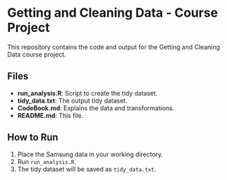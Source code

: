 # Getting and Cleaning Data - Course Project

This repository contains the code and output for the Getting and Cleaning Data course project.

## Files

- **run_analysis.R**: Script to create the tidy dataset.
- **tidy_data.txt**: The output tidy dataset.
- **CodeBook.md**: Explains the data and transformations.
- **README.md**: This file.

## How to Run

1. Place the Samsung data in your working directory.
2. Run `run_analysis.R`.
3. The tidy dataset will be saved as `tidy_data.txt`.
